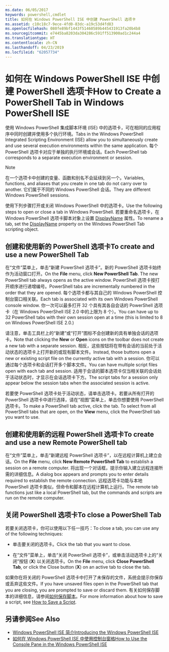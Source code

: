 ```yaml
---
ms.date: 06/05/2017
keywords: powershell,cmdlet
title: 如何在 Windows PowerShell ISE 中创建 PowerShell 选项卡
ms.assetid: c10c18c7-9ece-4fd0-83dc-a19c53d4fd83
ms.openlocfilehash: 080fe89bf1443f51460589b445431913fa20b4b8
ms.sourcegitcommit: e7445ba8203da304286c591ff513900ad1c244a4
ms.translationtype: HT
ms.contentlocale: zh-CN
ms.lasthandoff: 04/23/2019
ms.locfileid: "62057734"
---
```

# <a name="how-to-create-a-powershell-tab-in-windows-powershell-ise"></a><span data-ttu-id="df5ed-103">如何在 Windows PowerShell ISE 中创建 PowerShell 选项卡</span><span class="sxs-lookup"><span data-stu-id="df5ed-103">How to Create a PowerShell Tab in Windows PowerShell ISE</span></span>

<span data-ttu-id="df5ed-104">使用 Windows PowerShell 集成脚本环境 (ISE) 中的选项卡，可在相同的应用程序中同时创建并使用多个执行环境。</span><span class="sxs-lookup"><span data-stu-id="df5ed-104">Tabs in the Windows PowerShell Integrated Scripting Environment (ISE) allow you to simultaneously create and use several execution environments within the same application.</span></span>
<span data-ttu-id="df5ed-105">每个 PowerShell 选项卡对应于单独的执行环境或会话。</span><span class="sxs-lookup"><span data-stu-id="df5ed-105">Each PowerShell tab corresponds to a separate execution environment or session.</span></span>

> [!NOTE]
> <span data-ttu-id="df5ed-106">在一个选项卡中创建的变量、函数和别名不会延续到另一个。</span><span class="sxs-lookup"><span data-stu-id="df5ed-106">Variables, functions, and aliases that you create in one tab do not carry over to another.</span></span> <span data-ttu-id="df5ed-107">它们属于不同的 Windows PowerShell 会话。</span><span class="sxs-lookup"><span data-stu-id="df5ed-107">They are different Windows PowerShell sessions.</span></span>

<span data-ttu-id="df5ed-108">使用下列步骤打开或关闭 Windows PowerShell 中的选项卡。</span><span class="sxs-lookup"><span data-stu-id="df5ed-108">Use the following steps to open or close a tab in Windows PowerShell.</span></span>
<span data-ttu-id="df5ed-109">若要重命名选项卡，在 Windows PowerShell 选项卡脚本对象上设置 [DisplayName](object-model/The-PowerShellTab-Object.md#displayname) 属性。</span><span class="sxs-lookup"><span data-stu-id="df5ed-109">To rename a tab, set the [DisplayName](object-model/The-PowerShellTab-Object.md#displayname) property on the Windows PowerShell Tab scripting object.</span></span>

## <a name="to-create-and-use-a-new-powershell-tab"></a><span data-ttu-id="df5ed-110">创建和使用新的 PowerShell 选项卡</span><span class="sxs-lookup"><span data-stu-id="df5ed-110">To create and use a new PowerShell Tab</span></span>

<span data-ttu-id="df5ed-111">在“文件”菜单上，单击“新建 PowerShell 选项卡”。新的 PowerShell 选项卡始终作为活动窗口打开。</span><span class="sxs-lookup"><span data-stu-id="df5ed-111">On the **File** menu, click **New PowerShell Tab**. The new PowerShell tab always opens as the active window.</span></span>
<span data-ttu-id="df5ed-112">PowerShell 选项卡按打开顺序进行递增编号。</span><span class="sxs-lookup"><span data-stu-id="df5ed-112">PowerShell tabs are incrementally numbered in the order that they are opened.</span></span>
<span data-ttu-id="df5ed-113">每个选项卡都与其自己的 Windows PowerShell 控制台窗口相关联。</span><span class="sxs-lookup"><span data-stu-id="df5ed-113">Each tab is associated with its own Windows PowerShell console window.</span></span>
<span data-ttu-id="df5ed-114">你一次可以最多打开 32 个具有其各自会话的 PowerShell 选项卡（在 Windows PowerShell ISE 2.0 中的上限为 8 个）。</span><span class="sxs-lookup"><span data-stu-id="df5ed-114">You can have up to 32 PowerShell tabs with their own session open at a time (this is limited to 8 on Windows PowerShell ISE 2.0.)</span></span>

<span data-ttu-id="df5ed-115">请注意，单击工具栏上的“新建”或“打开”图标不会创建新的具有单独会话的选项卡。</span><span class="sxs-lookup"><span data-stu-id="df5ed-115">Note that clicking the **New** or **Open** icons on the toolbar does not create a new tab with a separate session.</span></span>
<span data-ttu-id="df5ed-116">相反，这些按钮将在带有会话的当前处于活动状态的选项卡上打开新的或现有脚本文件。</span><span class="sxs-lookup"><span data-stu-id="df5ed-116">Instead, those buttons open a new or existing script file on the currently active tab with a session.</span></span>
<span data-ttu-id="df5ed-117">你可以通过每个选项卡和会话打开多个脚本文件。</span><span class="sxs-lookup"><span data-stu-id="df5ed-117">You can have multiple script files open with each tab and session.</span></span>
<span data-ttu-id="df5ed-118">适用于会话的脚本选项卡仅当相关联的会话处于活动状态时，才显示在会话选项卡下方。</span><span class="sxs-lookup"><span data-stu-id="df5ed-118">The script tabs for a session only appear below the session tabs when the associated session is active.</span></span>

<span data-ttu-id="df5ed-119">若要使 PowerShell 选项卡处于活动状态，请单击选项卡。若要从所有打开的 PowerShell 选项卡中进行选择，请在“视图”菜单上，单击你想要使用 PowerShell 选项卡。</span><span class="sxs-lookup"><span data-stu-id="df5ed-119">To make a PowerShell tab active, click the tab. To select from all PowerShell tabs that are open, on the **View** menu, click the PowerShell tab you want to use.</span></span>

## <a name="to-create-and-use-a-new-remote-powershell-tab"></a><span data-ttu-id="df5ed-120">创建和使用新的远程 PowerShell 选项卡</span><span class="sxs-lookup"><span data-stu-id="df5ed-120">To create and use a new Remote PowerShell tab</span></span>

<span data-ttu-id="df5ed-121">在“文件”菜单上，单击“新建远程 PowerShell 选项卡”，以在远程计算机上建立会话。</span><span class="sxs-lookup"><span data-stu-id="df5ed-121">On the **File** menu, click **New Remote PowerShell Tab** to establish a session on a remote computer.</span></span>
<span data-ttu-id="df5ed-122">将出现一个对话框，提示你输入建立远程连接所需的详细信息。</span><span class="sxs-lookup"><span data-stu-id="df5ed-122">A dialog box appears and prompts you to enter details required to establish the remote connection.</span></span>
<span data-ttu-id="df5ed-123">远程选项卡功能与本地 PowerShell 选项卡类似，但命令和脚本在远程计算机上运行。</span><span class="sxs-lookup"><span data-stu-id="df5ed-123">The remote tab functions just like a local PowerShell tab, but the commands and scripts are run on the remote computer.</span></span>

## <a name="to-close-a-powershell-tab"></a><span data-ttu-id="df5ed-124">关闭 PowerShell 选项卡</span><span class="sxs-lookup"><span data-stu-id="df5ed-124">To close a PowerShell Tab</span></span>

<span data-ttu-id="df5ed-125">若要关闭选项卡，你可以使用以下任一技巧：</span><span class="sxs-lookup"><span data-stu-id="df5ed-125">To close a tab, you can use any of the following techniques:</span></span>

- <span data-ttu-id="df5ed-126">单击要关闭的选项卡。</span><span class="sxs-lookup"><span data-stu-id="df5ed-126">Click the tab that you want to close.</span></span>

- <span data-ttu-id="df5ed-127">在“文件”菜单上，单击“关闭 PowerShell 选项卡”，或单击活动选项卡上的“关闭”按钮 (**X**) 以关闭选项卡。</span><span class="sxs-lookup"><span data-stu-id="df5ed-127">On the **File** menu, click **Close PowerShell Tab**, or click  the Close button  (**X**) on an active tab to close the tab.</span></span>

<span data-ttu-id="df5ed-128">如果你在将关闭的 PowerShell 选项卡中打开了未保存的文件，系统会提示你保存或丢弃这些文件。</span><span class="sxs-lookup"><span data-stu-id="df5ed-128">If you have unsaved files open in the PowerShell tab that you are closing, you are prompted to save or discard them.</span></span>
<span data-ttu-id="df5ed-129">有关如何保存脚本的详细信息，请参阅[如何保存脚本](How-to-Write-and-Run-Scripts-in-the-Windows-PowerShell-ISE.md#how-to-save-a-script)。</span><span class="sxs-lookup"><span data-stu-id="df5ed-129">For more information about how to save a script, see [How to Save a Script](How-to-Write-and-Run-Scripts-in-the-Windows-PowerShell-ISE.md#how-to-save-a-script).</span></span>

## <a name="see-also"></a><span data-ttu-id="df5ed-130">另请参阅</span><span class="sxs-lookup"><span data-stu-id="df5ed-130">See Also</span></span>

- [<span data-ttu-id="df5ed-131">Windows PowerShell ISE 简介</span><span class="sxs-lookup"><span data-stu-id="df5ed-131">Introducing the Windows PowerShell ISE</span></span>](Introducing-the-Windows-PowerShell-ISE.md)
- [<span data-ttu-id="df5ed-132">如何在 Windows PowerShell ISE 中使用控制台窗格</span><span class="sxs-lookup"><span data-stu-id="df5ed-132">How to Use the Console Pane in the Windows PowerShell ISE</span></span>](How-to-Use-the-Console-Pane-in-the-Windows-PowerShell-ISE.md)